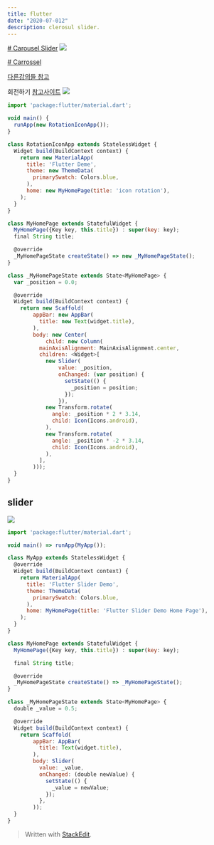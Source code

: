 ```yaml
---
title: flutter
date: "2020-07-012"
description: clerosul slider.
---
```


[# Carousel Slider](https://www.youtube.com/watch?v=SGLyKxTAo00)
![](https://i.ibb.co/2MD5KYh/Screen-Shot-2020-07-12-at-11-22-31-AM.png)


[# Carrossel](https://www.youtube.com/watch?v=YB9Hd1laVB4)


[다른강의들 참고](https://www.youtube.com/channel/UCNQLusaGT0qnCMpK2TBQFAA)

회전하기
[참고사이트](https://medium.com/@quswlals822/flutter-%EC%95%84%EC%9D%B4%EC%BD%98-%EB%8F%8C%EB%A6%AC%EA%B8%B0-7f4914dcc966)
![](https://i.ibb.co/vH0Bq8Q/Screen-Shot-2020-07-12-at-4-35-31-PM.png)

```js
import 'package:flutter/material.dart';

void main() {
  runApp(new RotationIconApp());
}

class RotationIconApp extends StatelessWidget {
  Widget build(BuildContext context) {
    return new MaterialApp(
      title: 'Flutter Deme',
      theme: new ThemeData(
        primarySwatch: Colors.blue,
      ),
      home: new MyHomePage(title: 'icon rotation'),
    );
  }
}

class MyHomePage extends StatefulWidget {
  MyHomePage({Key key, this.title}) : super(key: key);
  final String title;

  @override
  _MyHomePageState createState() => new _MyHomePageState();
}

class _MyHomePageState extends State<MyHomePage> {
  var _position = 0.0;

  @override
  Widget build(BuildContext context) {
    return new Scaffold(
        appBar: new AppBar(
          title: new Text(widget.title),
        ),
        body: new Center(
            child: new Column(
          mainAxisAlignment: MainAxisAlignment.center,
          children: <Widget>[
            new Slider(
                value: _position,
                onChanged: (var position) {
                  setState(() {
                    _position = position;
                  });
                }),
            new Transform.rotate(
              angle: _position * 2 * 3.14,
              child: Icon(Icons.android),
            ),
            new Transform.rotate(
              angle: _position * -2 * 3.14,
              child: Icon(Icons.android),
            ),
          ],
        )));
  }
}

```


## slider
![](https://i.ibb.co/KxrW92f/Screen-Shot-2020-07-12-at-4-54-55-PM.png)

```js
import 'package:flutter/material.dart';

void main() => runApp(MyApp());

class MyApp extends StatelessWidget {
  @override
  Widget build(BuildContext context) {
    return MaterialApp(
      title: 'Flutter Slider Demo',
      theme: ThemeData(
        primarySwatch: Colors.blue,
      ),
      home: MyHomePage(title: 'Flutter Slider Demo Home Page'),
    );
  }
}

class MyHomePage extends StatefulWidget {
  MyHomePage({Key key, this.title}) : super(key: key);

  final String title;

  @override
  _MyHomePageState createState() => _MyHomePageState();
}

class _MyHomePageState extends State<MyHomePage> {
  double _value = 0.5;

  @override
  Widget build(BuildContext context) {
    return Scaffold(
        appBar: AppBar(
          title: Text(widget.title),
        ),
        body: Slider(
          value: _value,
          onChanged: (double newValue) {
            setState(() {
              _value = newValue;
            });
          },
        ));
  }
}


```
> Written with [StackEdit](https://stackedit.io/).
<!--stackedit_data:
eyJoaXN0b3J5IjpbMTk5NDE3OTg1NF19
-->